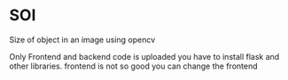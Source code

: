 # SOI
Size of object in an image using opencv

Only Frontend and backend code is uploaded you have to install flask and other libraries.
frontend is not so good
you can change the frontend
